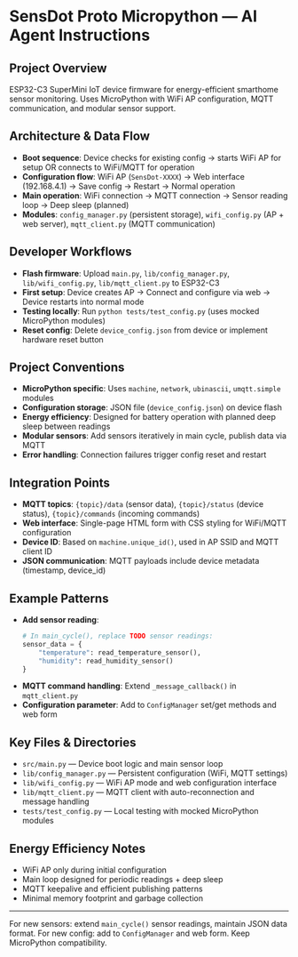 # SensDot Proto Micropython — AI Agent Instructions

## Project Overview
ESP32-C3 SuperMini IoT device firmware for energy-efficient smarthome sensor monitoring. Uses MicroPython with WiFi AP configuration, MQTT communication, and modular sensor support.

## Architecture & Data Flow
- **Boot sequence**: Device checks for existing config → starts WiFi AP for setup OR connects to WiFi/MQTT for operation
- **Configuration flow**: WiFi AP (`SensDot-XXXX`) → Web interface (192.168.4.1) → Save config → Restart → Normal operation
- **Main operation**: WiFi connection → MQTT connection → Sensor reading loop → Deep sleep (planned)
- **Modules**: `config_manager.py` (persistent storage), `wifi_config.py` (AP + web server), `mqtt_client.py` (MQTT communication)

## Developer Workflows
- **Flash firmware**: Upload `main.py`, `lib/config_manager.py`, `lib/wifi_config.py`, `lib/mqtt_client.py` to ESP32-C3
- **First setup**: Device creates AP → Connect and configure via web → Device restarts into normal mode
- **Testing locally**: Run `python tests/test_config.py` (uses mocked MicroPython modules)
- **Reset config**: Delete `device_config.json` from device or implement hardware reset button

## Project Conventions
- **MicroPython specific**: Uses `machine`, `network`, `ubinascii`, `umqtt.simple` modules
- **Configuration storage**: JSON file (`device_config.json`) on device flash
- **Energy efficiency**: Designed for battery operation with planned deep sleep between readings
- **Modular sensors**: Add sensors iteratively in main cycle, publish data via MQTT
- **Error handling**: Connection failures trigger config reset and restart

## Integration Points
- **MQTT topics**: `{topic}/data` (sensor data), `{topic}/status` (device status), `{topic}/commands` (incoming commands)
- **Web interface**: Single-page HTML form with CSS styling for WiFi/MQTT configuration
- **Device ID**: Based on `machine.unique_id()`, used in AP SSID and MQTT client ID
- **JSON communication**: MQTT payloads include device metadata (timestamp, device_id)

## Example Patterns
- **Add sensor reading**:
  ```python
  # In main_cycle(), replace TODO sensor readings:
  sensor_data = {
      "temperature": read_temperature_sensor(),
      "humidity": read_humidity_sensor()
  }
  ```
- **MQTT command handling**: Extend `_message_callback()` in `mqtt_client.py`
- **Configuration parameter**: Add to `ConfigManager` set/get methods and web form

## Key Files & Directories
- `src/main.py` — Device boot logic and main sensor loop
- `lib/config_manager.py` — Persistent configuration (WiFi, MQTT settings)
- `lib/wifi_config.py` — WiFi AP mode and web configuration interface
- `lib/mqtt_client.py` — MQTT client with auto-reconnection and message handling
- `tests/test_config.py` — Local testing with mocked MicroPython modules

## Energy Efficiency Notes
- WiFi AP only during initial configuration
- Main loop designed for periodic readings + deep sleep
- MQTT keepalive and efficient publishing patterns
- Minimal memory footprint and garbage collection

---
For new sensors: extend `main_cycle()` sensor readings, maintain JSON data format. For new config: add to `ConfigManager` and web form. Keep MicroPython compatibility.
